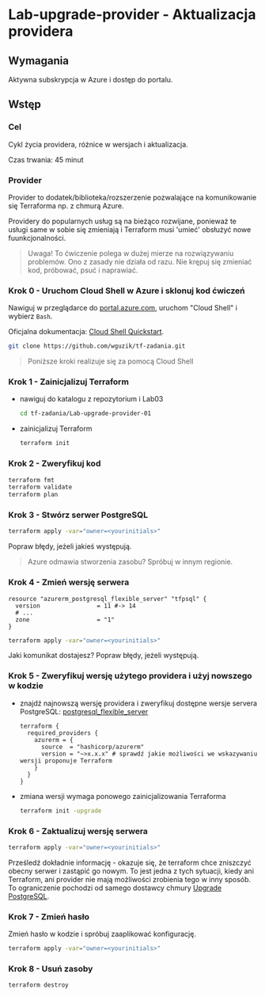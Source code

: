 # Lab-upgrade-provider - Aktualizacja providera

## Wymagania
Aktywna subskrypcja w Azure i dostęp do portalu.

## Wstęp
### Cel
Cykl życia providera, różnice w wersjach i aktualizacja.

Czas trwania: 45 minut

### Provider 
Provider to dodatek/biblioteka/rozszerzenie pozwalające na komunikowanie się Terraforma np. z chmurą Azure.

Providery do popularnych usług są na bieżąco rozwijane, ponieważ te usługi same w sobie się zmieniają i Terraform musi 'umieć' obsłużyć nowe fuunkcjonalności.

> Uwaga! To ćwiczenie polega w dużej mierze na rozwiązywaniu problemów. Ono z zasady nie działa od razu. Nie krępuj się zmieniać kod, próbować, psuć i naprawiać.

### Krok 0 - Uruchom Cloud Shell w Azure i sklonuj kod ćwiczeń

Nawiguj w przeglądarce do [portal.azure.com](https://portal.azure.com), uruchom "Cloud Shell" i wybierz `Bash`.

Oficjalna dokumentacja: [Cloud Shell Quickstart](https://github.com/MicrosoftDocs/azure-docs/blob/main/articles/cloud-shell/quickstart.md).

```bash
git clone https://github.com/wguzik/tf-zadania.git
```

> Poniższe kroki realizuje się za pomocą Cloud Shell

### Krok 1 - Zainicjalizuj Terraform

- nawiguj do katalogu z repozytorium i Lab03
  ```bash
  cd tf-zadania/Lab-upgrade-provider-01
  ```

- zainicjalizuj Terraform
  ```bash
  terraform init
  ```

### Krok 2 - Zweryfikuj kod

```bash
terraform fmt
terraform validate
terraform plan
```

### Krok 3 - Stwórz serwer PostgreSQL

```bash
terraform apply -var="owner=<yourinitials>"
```

Popraw błędy, jeżeli jakieś występują.

> Azure odmawia stworzenia zasobu? Spróbuj w innym regionie.

### Krok 4 - Zmień wersję serwera

```hcl
resource "azurerm_postgresql_flexible_server" "tfpsql" {
  version                = 11 #-> 14
  # ...
  zone                   = "1"
}
```

```bash
terraform apply -var="owner=<yourinitials>"
```

Jaki komunikat dostajesz? Popraw błędy, jeżeli występują.

### Krok 5 - Zweryfikuj wersję użytego providera i użyj nowszego w kodzie

- znajdź najnowszą wersję providera i zweryfikuj dostępne wersje servera PostgreSQL: [postgresql_flexible_server](https://registry.terraform.io/providers/hashicorp/azurerm/latest/docs/resources/postgresql_flexible_server)
  ```hcl
  terraform {
    required_providers {
      azurerm = {
        source  = "hashicorp/azurerm"
        version = "~>x.x.x" # sprawdź jakie możliwości we wskazywaniu wersji proponuje Terraform
      }
    }
  }
  ```
- zmiana wersji wymaga ponowego zainicjalizowania Terraforma
  ```bash
  terraform init -upgrade
  ```

### Krok 6 - Zaktualizuj wersję serwera

```bash
terraform apply -var="owner=<yourinitials>"
```

Prześledź dokładnie informację - okazuje się, że terraform chce zniszczyć obecny serwer i zastąpić go nowym.
To jest jedna z tych sytuacji, kiedy ani Terraform, ani provider nie mają możliwości zrobienia tego w inny sposób. To ograniczenie pochodzi od samego dostawcy chmury [Upgrade PostgreSQL](https://learn.microsoft.com/en-us/azure/postgresql/single-server/how-to-upgrade-using-dump-and-restore).

### Krok 7 - Zmień hasło

Zmień hasło w kodzie i spróbuj zaaplikować konfigurację.

```bash
terraform apply -var="owner=<yourinitials>"
```

### Krok 8 - Usuń zasoby

```
terraform destroy
```
